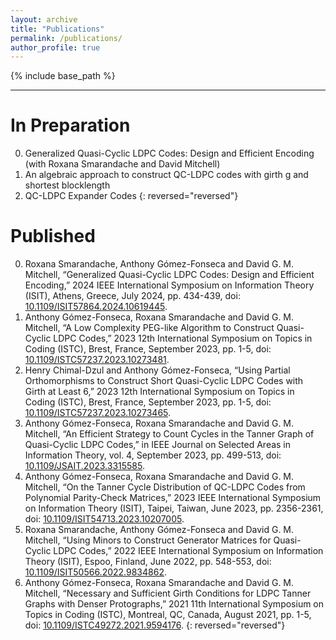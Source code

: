 ```yaml
---
layout: archive
title: "Publications"
permalink: /publications/
author_profile: true
---
```


{% include base_path %}

---

In Preparation
======

0. Generalized Quasi-Cyclic LDPC Codes: Design and Efficient Encoding (with Roxana Smarandache and David Mitchell)
0. An algebraic approach to construct QC-LDPC codes with girth g and shortest blocklength
0. QC-LDPC Expander Codes
{: reversed="reversed"}

Published
======

0. Roxana Smarandache, Anthony Gómez-Fonseca and David G. M. Mitchell, “Generalized Quasi-Cyclic LDPC Codes: Design and Efficient Encoding,” 2024 IEEE International Symposium on Information Theory (ISIT), Athens, Greece, July 2024, pp. 434-439, doi: [10.1109/ISIT57864.2024.10619445](https://ieeexplore.ieee.org/document/10619445).
0. Anthony Gómez-Fonseca, Roxana Smarandache and David G. M. Mitchell, “A Low Complexity PEG-like Algorithm to Construct Quasi-Cyclic LDPC Codes,” 2023 12th International Symposium on Topics in Coding (ISTC), Brest, France, September 2023, pp. 1-5, doi: [10.1109/ISTC57237.2023.10273481](https://ieeexplore.ieee.org/document/10273481).
0. Henry Chimal-Dzul and Anthony Gómez-Fonseca, “Using Partial Orthomorphisms to Construct Short Quasi-Cyclic LDPC Codes with Girth at Least 6,” 2023 12th International Symposium on Topics in Coding (ISTC), Brest, France, September 2023, pp. 1-5, doi: [10.1109/ISTC57237.2023.10273465](https://ieeexplore.ieee.org/document/10273465).
0. Anthony Gómez-Fonseca, Roxana Smarandache and David G. M. Mitchell, “An Efficient Strategy to Count Cycles in the Tanner Graph of Quasi-Cyclic LDPC Codes,” in IEEE Journal on Selected Areas in Information Theory, vol. 4, September 2023, pp. 499-513, doi: [10.1109/JSAIT.2023.3315585](https://ieeexplore.ieee.org/document/10251427).
0. Anthony Gómez-Fonseca, Roxana Smarandache and David G. M. Mitchell, “On the Tanner Cycle Distribution of QC-LDPC Codes from Polynomial Parity-Check Matrices,” 2023 IEEE International Symposium on Information Theory (ISIT), Taipei, Taiwan, June 2023, pp. 2356-2361, doi: [10.1109/ISIT54713.2023.10207005](https://ieeexplore.ieee.org/document/10207005).
0. Roxana Smarandache, Anthony Gómez-Fonseca and David G. M. Mitchell, “Using Minors to Construct Generator Matrices for Quasi-Cyclic LDPC Codes,” 2022 IEEE International Symposium on Information Theory (ISIT), Espoo, Finland, June 2022, pp. 548-553, doi: [10.1109/ISIT50566.2022.9834862](https://ieeexplore.ieee.org/document/9834862).
0. Anthony Gómez-Fonseca, Roxana Smarandache and David G. M. Mitchell, “Necessary and Sufficient Girth Conditions for LDPC Tanner Graphs with Denser Protographs,” 2021 11th International Symposium on Topics in Coding (ISTC), Montreal, QC, Canada, August 2021, pp. 1-5, doi: [10.1109/ISTC49272.2021.9594176](https://ieeexplore.ieee.org/document/9594176).
{: reversed="reversed"}
